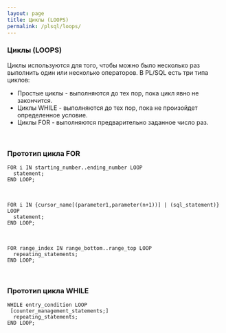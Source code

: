 ```yaml
---
layout: page
title: Циклы (LOOPS)
permalink: /plsql/loops/
---
```


### Циклы (LOOPS)


Циклы используются для того, чтобы можно было несколько раз выполнить один или несколько операторов. В PL/SQL есть три типа циклов:

<ul>
<li>Простые циклы  - выполняются до тех пор, пока цикл явно не закончится.</li>
<li>Циклы WHILE - выполняются до тех пор, пока не произойдет определенное условие.</li>
<li>Циклы FOR - выполняются предварительно заданное число раз.</li>
</ul>


<br/>

### Прототип цикла  FOR

    FOR i IN starting_number..ending_number LOOP
      statement;
    END LOOP;



<br/>

    FOR i IN {cursor_name[(parameter1,parameter(n+1))] | (sql_statement)} LOOP
      statement;
    END LOOP;


<br/>

    FOR range_index IN range_bottom..range_top LOOP
      repeating_statements;
    END LOOP;


<br/>

### Прототип цикла WHILE


    WHILE entry_condition LOOP
     [counter_management_statements;]
      repeating_statements;
    END LOOP;

